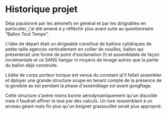 
Historique projet
=================

Déja passionné par les aéronefs en général et par les dirigrables en particulier, j'ai été amené à y réfléchir plus avant suite au questionnaire "Ballon Tout Temps".

L'idée de départ était un dirigeable constitué de ballons cylidriques de petite taille agencés verticalement en collier de nouilles, ballon qui présenterait une forme de point d'exclamation (!) et assemblable de façon incrémentale et ce SANS hangar ni moyens de levage autres que la partie du ballon déjà construite.

L(idée de corps porteur torique est venue du constant qi'il fallait assembler et dployer une grande structure soupe en tenant compte de la présence de la gondole au sol pendant la phase d'assemblage sol avant gongflage.

Cette structure s'avère moins bonne aérodynamiquement qu'un discoïde mais il faudrait affiner le tout par des calculs. Un tore ressemblant à un anneau géant mais fin plus qu'un beignet grassouillet serait plus approprié.
